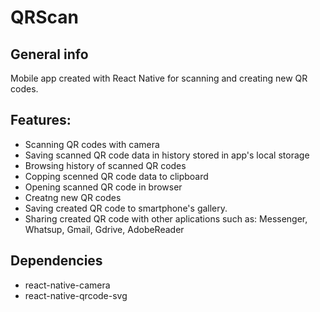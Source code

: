# QRScan

## General info
Mobile app created with React Native for scanning and creating new QR codes.
	
## Features:
* Scanning QR codes with camera
* Saving  scanned QR code data in history stored in app's local storage 
* Browsing history of scanned QR codes
* Copping scenned QR code data to clipboard
* Opening scanned QR code in browser
* Creatng new QR codes
* Saving created QR code to smartphone's gallery. 
* Sharing created QR code with other aplications such as: Messenger, Whatsup, Gmail, Gdrive, AdobeReader 

## Dependencies
* react-native-camera
* react-native-qrcode-svg


